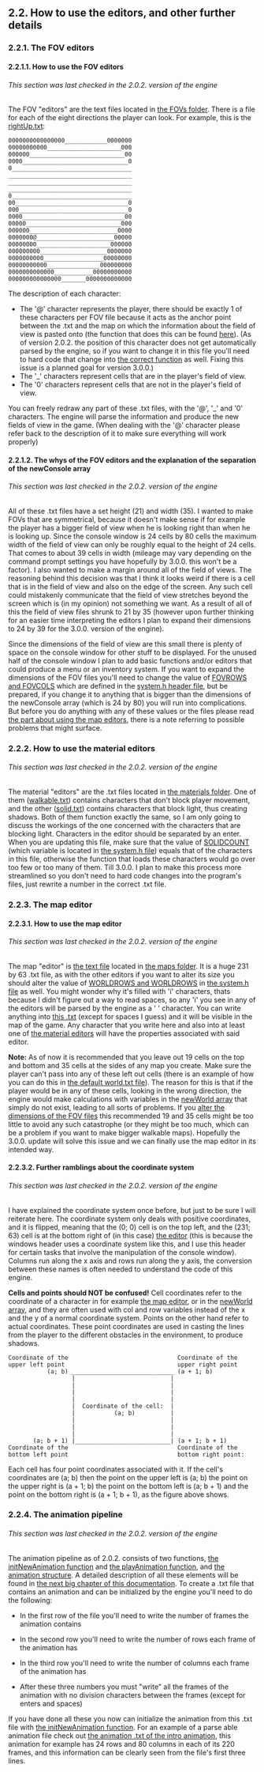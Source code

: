 ## 2.2. How to use the editors, and other further details
### 2.2.1. The FOV editors
#### 2.2.1.1. How to use the FOV editors
###### This section was last checked in the 2.0.2. version of the engine
The FOV "editors" are the text files located in [the FOVs folder](../../FOVs). There is a file for each of the eight directions the player can look. For example, this is the [rightUp.txt](../../FOVs/rightUp.txt):
```
0000000000000000____________0000000
00000000000_____________________000
000000___________________________00
0000______________________________0
0__________________________________
___________________________________
___________________________________
___________________________________
0__________________________________
00________________________________0
000_______________________________0
0000_____________________________00
00000___________________________000
000000_________________________0000
0000000@______________________00000
00000000_____________________000000
000000000___________________0000000
0000000000_________________00000000
00000000000_______________000000000
0000000000000___________00000000000
000000000000000_______0000000000000
```
The description of each character:
* The '@' character represents the player, there should be exactly 1 of these characters per FOV file because it acts as the anchor point between the .txt and the map on which the information about the field of view is pasted onto (the function that does this can be found [here](3.4.5._shadowFunctions.h.md/#3454-addfovinfotomap)). (As of version 2.0.2. the position of this character does not get automatically parsed by the engine, so if you want to change it in this file you'll need to hard code that change into [the correct function](3.4.5._shadowFunctions.h.md/#3453-getplayerposinfov) as well. Fixing this issue is a planned goal for version 3.0.0.)
* The '_' characters represent cells that are in the player's field of view.
* The '0' characters represent cells that are not in the player's field of view.

You can freely redraw any part of these .txt files, with the '@', '_' and '0' characters. The engine will parse the information and produce the new fields of view in the game. (When dealing with the '@' character please refer back to the description of it to make sure everything will work properly)

#### 2.2.1.2. The whys of the FOV editors and the explanation of the separation of the newConsole array
###### This section was last checked in the 2.0.2. version of the engine
All of these .txt files have a set height (21) and width (35). I wanted to make FOVs that are symmetrical, because it doesn't make sense if for example the player has a bigger field of view when he is looking right than when he is looking up. Since the console window is 24 cells by 80 cells the maximum width of the field of view can only be roughly equal to the height of 24 cells. That comes to about 39 cells in width (mileage may vary depending on the command prompt settings you have hopefully by 3.0.0. this won't be a factor). I also wanted to make a margin around all of the field of views. The reasoning behind this decision was that I think it looks weird if there is a cell that is in the field of view and also on the edge of the screen. Any such cell could mistakenly communicate that the field of view stretches beyond the screen which is (in my opinion) not something we want. As a result of all of this the field of view files shrunk to 21 by 35 (however upon further thinking for an easier time interpreting the editors I plan to expand their dimensions to 24 by 39 for the 3.0.0. version of the engine).

Since the dimensions of the field of view are this small there is plenty of space on the console window for other stuff to be displayed. For the unused half of the console window I plan to add basic functions and/or editors that could produce a menu or an inventory system. If you want to expand the dimensions of the FOV files you'll need to change the value of [FOVROWS and FOVCOLS](3._Description_of_EVERYTHING_and_3.1._Defines.md/#312-fovrows-and-fovcols) which are defined in the [system.h header file](../../headers/system/system.h), but be prepared, if you change it to anything that is bigger than the dimensions of the newConsole array (which is 24 by 80) you will run into complications. But before you do anything with any of these values or the files please read [the part about using the map editors](2.2._How_to_use_the_editors,_and_other_further_details.md/#2231-how-to-use-the-map-editor), there is a note referring to possible problems that might surface.

### 2.2.2. How to use the material editors
###### This section was last checked in the 2.0.2. version of the engine
The material "editors" are the .txt files located in [the materials folder](../../materials). One of them ([walkable.txt](../../materials/walkable.txt)) contains characters that don't block player movement, and the other ([solid.txt](../../materials/solid.txt)) contains characters that block light, thus creating shadows. Both of them function exactly the same, so I am only going to discuss the workings of the one concerned with the characters that are blocking light. Characters in the editor should be separated by an enter. When you are updating this file, make sure that the value of [SOLIDCOUNT](3._Description_of_EVERYTHING_and_3.1._Defines.md/#314-solidcount-and-walkablecount) (which variable is located in [the system.h file](../../headers/system/system.h)) equals that of the characters in this file, otherwise the function that loads these characters would go over too few or too many of them. Till 3.0.0. I plan to make this process more streamlined so you don't need to hard code changes into the program's files, just rewrite a number in the correct .txt file.

### 2.2.3. The map editor
#### 2.2.3.1. How to use the map editor
###### This section was last checked in the 2.0.2. version of the engine
The map "editor" is [the text file](../../maps/world.txt) located in [the maps folder](../../maps). It is a huge 231 by 63 .txt file, as with the other editors if you want to alter its size you should alter the value of [WORLDROWS and WORLDROWS](3._Description_of_EVERYTHING_and_3.1._Defines.md/#313-worldrows-and-worldcols) in [the system.h file](../../headers/system/system.h) as well. You might wonder why it's filled with 'i' characters, thats because I didn't figure out a way to read spaces, so any 'i' you see in any of the editors will be parsed by the engine as a ' ' character. You can write anything into [this .txt](../../maps/world.txt) (except for spaces I guess) and it will be visible in the map of the game. Any character that you write here and also into at least one of [the material editors](../../materials) will have the properties associated with said editor.

**Note:** As of now it is recommended that you leave out 19 cells on the top and bottom and 35 cells at the sides of any map you create. Make sure the player can't pass into any of these left out cells (there is an example of how you can do this in [the default world.txt file](../../maps/world.txt)). The reason for this is that if the player would be in any of these cells, looking in the wrong direction, the engine would make calculations with variables in the [newWorld array](3.3._Variables_in_the_main_.cpp_file.md/#3320-newworld) that simply do not exist, leading to all sorts of problems. If you [alter the dimensions of the FOV files](2.2._How_to_use_the_editors,_and_other_further_details.md/#2212-the-whys-of-the-fov-editors-and-the-explanation-of-the-newscreen-and-newmenu-arrays) this recommended 19 and 35 cells might be too little to avoid any such catastrophe (or they might be too much, which can be a problem if you want to make bigger walkable maps). Hopefully the 3.0.0. update will solve this issue and we can finally use the map editor in its intended way.

#### 2.2.3.2. Further ramblings about the coordinate system
###### This section was last checked in the 2.0.2. version of the engine
I have explained the coordinate system once before, but just to be sure I will reiterate here. The coordinate system only deals with positive coordinates, and it is flipped, meaning that the (0; 0) cell is on the top left, and the (231; 63) cell is at the bottom right of (in this case) [the editor](../../maps/world.txt) (this is because the windows header uses a coordinate system like this, and I use this header for certain tasks that involve the manipulation of the console window). Columns run along the x axis and rows run along the y axis, the conversion between these names is often needed to understand the code of this engine.

**Cells and points should NOT be confused!** Cell coordinates refer to the coordinate of a character in for example [the map editor](../../maps/world.txt), or in the [newWorld array](3.3._Variables_in_the_main_.cpp_file.md/#3320-newworld), and they are often used with col and row variables instead of the x and the y of a normal coordinate system. Points on the other hand refer to actual coordinates. These point coordinates are used in casting the lines from the player to the different obstacles in the environment, to produce shadows. 

```
Coordinate of the                               Coordinate of the
upper left point                                upper right point
           (a; b) _____________________________ (a + 1; b)
                  |                           |
                  |                           |
                  |                           |
                  |                           |
                  |  Coordinate of the cell:  |
                  |           (a; b)          |
                  |                           |
                  |                           |
                  |                           |
       (a; b + 1) |___________________________| (a + 1; b + 1)
Coordinate of the                               Coordinate of the
bottom left point                               bottom right point:
```
Each cell has four point coordinates associated with it. If the cell's coordinates are (a; b) then the point on the upper left is (a; b) the point on the upper right is (a + 1; b) the point on the bottom left is (a; b + 1) and the point on the bottom right is (a + 1; b + 1), as the figure above shows.

### 2.2.4. The animation pipeline

###### This section was last checked in the 2.0.2. version of the engine

The animation pipeline as of 2.0.2. consists of two functions, [the initNewAnimation function](3.4.6._animation.h.md/#3461-initnewanimation) and [the playAnimation function](3.4.6._animation.h.md/#3462-playanimation), and [the animation structure](3.2._Structures.md/#327-animation). A detailed description of all these elements will be found in [the next big chapter of this documentation](3._Description_of_EVERYTHING_and_3.1._Defines.md/#3-detailed-description-of-everything). To create a .txt file that contains an animation and can be initialized by the engine you'll need to do the following:

* In the first row of the file you'll need to write the number of frames the animation contains

* In the second row you'll need to write the number of rows each frame of the animation has

* In the third row you'll need to write the number of columns each frame of the animation has

* After these three numbers you must "write" all the frames of the animation with no division characters between the frames (except for enters and spaces)

If you have done all these you now can initialize the animation from this .txt file with [the initNewAnimation function](3.4.6._animation.h.md/#3461-initnewanimation). For an example of a parse able animation file check out [the animation .txt of the intro animation](../../animations/logo.txt), this animation for example has 24 rows and 80 columns in each of its 220 frames, and this information can be clearly seen from the file's first three lines.
